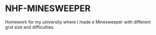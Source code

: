 # NHF-MINESWEEPER
Homework for my university where I made a Minesweeper with different grid size and difficulties.
